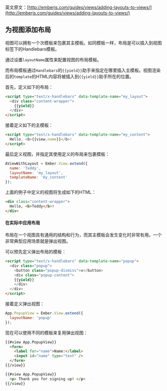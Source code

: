 英文原文：[http://emberjs.com/guides/views/adding-layouts-to-views/](http://emberjs.com/guides/views/adding-layouts-to-views/)

## 为视图添加布局

视图可以拥有一个次模板来包裹其主模板。如同模板一样，布局是可以插入到视图标签下的Handlebars模板。

通过设置`layoutName`属性来配置视图的布局模板。

而布局模板通过`Handlebars`的`{{yield}}`助手来指定在哪里插入主模板。视图渲染后的`template`的HTML内容将被插入到`{{yield}}`助手所在的位置。

首先，定义如下的布局：

```html
<script type="text/x-handlebars" data-template-name="my_layout">
  <div class="content-wrapper">
    {{yield}}
  </div>
</script>
```

接着定义如下的主模板：

```html
<script type="text/x-handlebars" data-template-name="my_content">
  Hello, <b>{{view.name}}</b>!
</script>
```

最后定义视图，并指定其使用定义的布局来包裹模板：

```javascript
AViewWithLayout = Ember.View.extend({
  name: 'Teddy',
  layoutName: 'my_layout',
  templateName: 'my_content'
});
```

上面的例子中定义的视图将生成如下的HTML：

```html
<div class="content-wrapper">
  Hello, <b>Teddy</b>!
</div>
```

#### 在实际中应用布局

布局在一个视图具有通用的结构和行为，而其主模板会发生变化时非常有用。一个非常典型应用场景就是弹出视图。

可以预先定义弹出布局的模板：

```html
<script type="text/x-handlebars" data-template-name="popup">
  <div class="popup">
    <button class="popup-dismiss">x</button>
    <div class="popup-content">
    {{yield}}
    </div>
  </div>
</script>
```

接着定义弹出视图：

```javascript
App.PopupView = Ember.View.extend({
  layoutName: 'popup'
});
```

现在可以使用不同的模板来复用弹出视图：

```html
{{#view App.PopupView}}
  <form>
    <label for="name">Name:</label>
    <input id="name" type="text" />
  </form>
{{/view}}

{{#view App.PopupView}}
  <p> Thank you for signing up! </p>
{{/view}}
```
